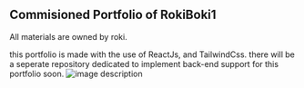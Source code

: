 ## Commisioned Portfolio of RokiBoki1

All materials are owned by roki.

this portfolio is made with the use of ReactJs, and TailwindCss. there will be a seperate repository dedicated to implement back-end support for this portfolio soon.
![image description](relative/path/in/repository/to/RokiBokiHero.png)

